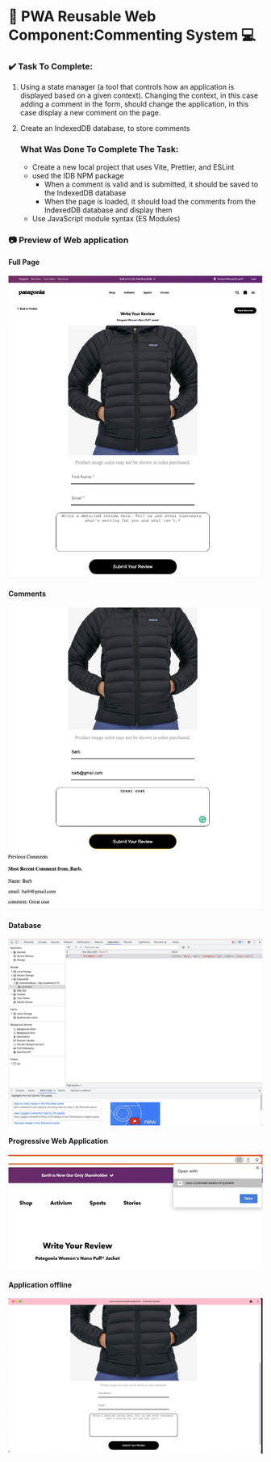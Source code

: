 # 📶 PWA Reusable Web Component:Commenting System 💻

### ✔️ Task To Complete: 

1) Using a state manager (a tool that controls how an application is displayed based on a given context). Changing the context, in this case adding a comment in the form, should change the application, in this case display a new comment on the page. 
2) Create an IndexedDB database, to store comments
    
     
   ### What Was Done To Complete The Task:
   - Create a new local project that uses Vite, Prettier, and ESLint
   - used the IDB NPM package
      - When a comment is valid and is submitted, it should be saved to the IndexedDB database
       - When the page is loaded, it should load the comments from the IndexedDB database and display them
   - Use JavaScript module syntax (ES Modules)

### 📷 Preview of Web application 
#### Full Page 
![Screenshot](https://github.com/JenniferSmith007/PWA_reusableComment/blob/IndexDB/PWA_CommentsWebComponent/images/Full.png)
#### Comments
![Screenshot](https://github.com/JenniferSmith007/PWA_reusableComment/blob/IndexDB/PWA_CommentsWebComponent/images/comment.png)
#### Database 
![Screenshot](https://github.com/JenniferSmith007/PWA_reusableComment/blob/IndexDB/PWA_CommentsWebComponent/images/dtabase.png)
#### Progressive Web Application 
![Screenshot](https://github.com/JenniferSmith007/PWA_reusableComment/blob/IndexDB/PWA_CommentsWebComponent/images/pwa.png)
#### Application offline 
![Screenshot](https://github.com/JenniferSmith007/PWA_reusableComment/blob/IndexDB/PWA_CommentsWebComponent/images/offline.png)
